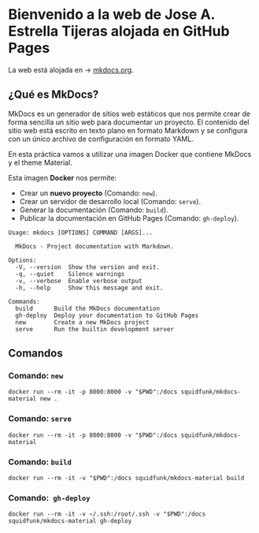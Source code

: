 # Bienvenido a la web de Jose A. Estrella Tijeras alojada en GitHub Pages
La web está alojada en -> [mkdocs.org](https://www.mkdocs.org).

## ¿Qué es MkDocs?

MkDocs es un generador de sitios web estáticos que nos permite crear de forma sencilla un sitio web para documentar un proyecto. El contenido del sitio web está escrito en texto plano en formato Markdown y se configura con un único archivo de configuración en formato YAML.

En esta práctica vamos a utilizar una imagen Docker que contiene MkDocs y el theme Material.

Esta imagen **Docker** nos permite:

- Crear un **nuevo proyecto** (Comando: `new`).
- Crear un servidor de desarrollo local (Comando: `serve`).
- Generar la documentación (Comando: `build`).
- Publicar la documentación en GitHub Pages (Comando: `gh-deploy`).

```
Usage: mkdocs [OPTIONS] COMMAND [ARGS]...

  MkDocs - Project documentation with Markdown.

Options:
  -V, --version  Show the version and exit.
  -q, --quiet    Silence warnings
  -v, --verbose  Enable verbose output
  -h, --help     Show this message and exit.

Commands:
  build      Build the MkDocs documentation
  gh-deploy  Deploy your documentation to GitHub Pages
  new        Create a new MkDocs project
  serve      Run the builtin development server
```

## Comandos

### Comando: `new`

```
docker run --rm -it -p 8000:8000 -v "$PWD":/docs squidfunk/mkdocs-material new .
```

### Comando: `serve`

```
docker run --rm -it -p 8000:8000 -v "$PWD":/docs squidfunk/mkdocs-material
```

### Comando: `build`

```
docker run --rm -it -v "$PWD":/docs squidfunk/mkdocs-material build
```

### Comando:` gh-deploy`

```
docker run --rm -it -v ~/.ssh:/root/.ssh -v "$PWD":/docs squidfunk/mkdocs-material gh-deploy
```